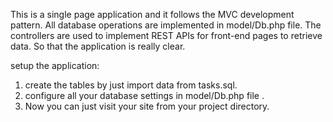This is a single page application and it follows the MVC development pattern.
All database operations are implemented in model/Db.php file.
The controllers are used to implement REST APIs for front-end pages to retrieve data.
So that the application is really clear.

setup the application:
1. create the tables by just import data from tasks.sql.
2. configure all your database settings in model/Db.php file .
3. Now you can just visit your site from your project directory.
